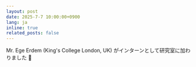 ```yaml
---
layout: post
date: 2025-7-7 10:00:00+0900
lang: ja
inline: true
related_posts: false
---
```


Mr. Ege Erdem (King's College London, UK)  がインターンとして研究室に加わりました 🚀

